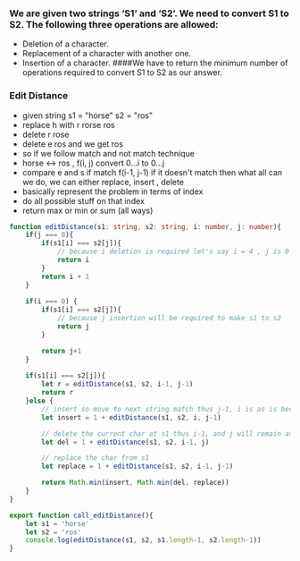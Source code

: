 ### We are given two strings ‘S1’ and ‘S2’. We need to convert S1 to S2. The following three operations are allowed:
- Deletion of a character.
- Replacement of a character with another one.
- Insertion of a character.
####We have to return the minimum number of operations required to convert S1 to S2 as our answer.

### Edit Distance 
- given string s1 = "horse" s2 = "ros"
- replace h with r rorse ros
- delete r rose
- delete e ros and we get ros
- so if we follow match and not match technique
- horse <-> ros , f(i, j) convert 0...i to 0...j
- compare e and s if match f(i-1, j-1) if it doesn't match then what all can we do, we can either replace, insert , delete
- basically represent the problem in terms of index
- do all possible stuff on that index
- return max or min or sum (all ways)

```ts
function editDistance(s1: string, s2: string, i: number, j: number){
    if(j === 0){
        if(s1[i] === s2[j]){
            // because i deletion is required let's say i = 4 , j is 0 , then 0th and 5th (i.e., 4 index) char are same then to make s1 to s2 0,1,2,3, needs to be deleted , if i is 0,then both are equal , return i i.e., 0 no need operations 
            return i
        }
        return i + 1
    }
    
    if(i === 0) {
        if(s1[i] === s2[j]){
            // because j insertion will be required to make s1 to s2
            return j
        }

        return j+1
    }
    
    if(s1[i] === s2[j]){
        let r = editDistance(s1, s2, i-1, j-1)
        return r
    }else {
        // insert so move to next string match thus j-1, i is as is because we inserted hence i will remain as it is
        let insert = 1 + editDistance(s1, s2, i, j-1)

        // delete the current char at s1 thus i-1, and j will remain as is 
        let del = 1 + editDistance(s1, s2, i-1, j)

        // replace the char from s1
        let replace = 1 + editDistance(s1, s2, i-1, j-1)

        return Math.min(insert, Math.min(del, replace))
    }
}

export function call_editDistance(){
    let s1 = 'horse'
    let s2 = 'ros'
    console.log(editDistance(s1, s2, s1.length-1, s2.length-1))
}
```
